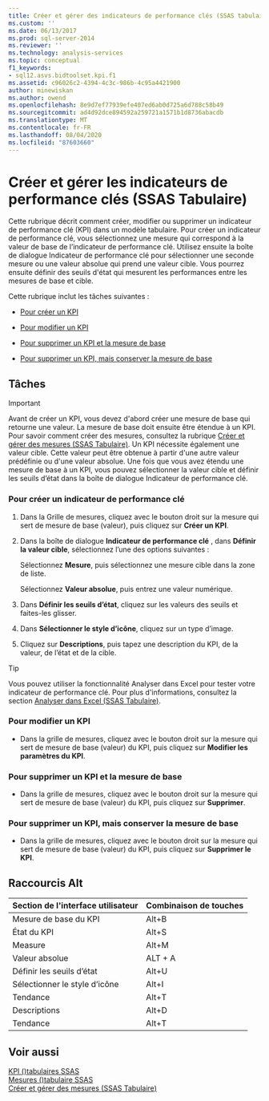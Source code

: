 ```yaml
---
title: Créer et gérer des indicateurs de performance clés (SSAS tabulaire) | Microsoft Docs
ms.custom: ''
ms.date: 06/13/2017
ms.prod: sql-server-2014
ms.reviewer: ''
ms.technology: analysis-services
ms.topic: conceptual
f1_keywords:
- sql12.asvs.bidtoolset.kpi.f1
ms.assetid: c96026c2-4394-4c3c-986b-4c95a4421900
author: minewiskan
ms.author: owend
ms.openlocfilehash: 8e9d7ef77939efe407ed6ab0d725a6d788c58b49
ms.sourcegitcommit: ad4d92dce894592a259721a1571b1d8736abacdb
ms.translationtype: MT
ms.contentlocale: fr-FR
ms.lasthandoff: 08/04/2020
ms.locfileid: "87603660"
---
```

# <a name="create-and-manage-kpis-ssas-tabular"></a>Créer et gérer les indicateurs de performance clés (SSAS Tabulaire)
  Cette rubrique décrit comment créer, modifier ou supprimer un indicateur de performance clé (KPI) dans un modèle tabulaire. Pour créer un indicateur de performance clé, vous sélectionnez une mesure qui correspond à la valeur de base de l’indicateur de performance clé. Utilisez ensuite la boîte de dialogue Indicateur de performance clé pour sélectionner une seconde mesure ou une valeur absolue qui prend une valeur cible. Vous pourrez ensuite définir des seuils d'état qui mesurent les performances entre les mesures de base et cible.  
  
 Cette rubrique inclut les tâches suivantes :  
  
-   [Pour créer un KPI](#bkmk_create_KPI)  
  
-   [Pour modifier un KPI](#bkmk_edit_KPI)  
  
-   [Pour supprimer un KPI et la mesure de base](#bkmk_delete)  
  
-   [Pour supprimer un KPI, mais conserver la mesure de base](#bkmk_delete_KPI)  
  
## <a name="tasks"></a>Tâches  
  
> [!IMPORTANT]  
>  Avant de créer un KPI, vous devez d'abord créer une mesure de base qui retourne une valeur. La mesure de base doit ensuite être étendue à un KPI. Pour savoir comment créer des mesures, consultez la rubrique [Créer et gérer des mesures &#40;SSAS Tabulaire&#41;](measures-ssas-tabular.md). Un KPI nécessite également une valeur cible. Cette valeur peut être obtenue à partir d'une autre valeur prédéfinie ou d'une valeur absolue. Une fois que vous avez étendu une mesure de base à un KPI, vous pouvez sélectionner la valeur cible et définir les seuils d’état dans la boîte de dialogue Indicateur de performance clé.  
  
###  <a name="to-create-a-kpi"></a><a name="bkmk_create_KPI"></a>Pour créer un indicateur de performance clé  
  
1.  Dans la Grille de mesures, cliquez avec le bouton droit sur la mesure qui sert de mesure de base (valeur), puis cliquez sur **Créer un KPI**.  
  
2.  Dans la boîte de dialogue **Indicateur de performance clé** , dans **Définir la valeur cible**, sélectionnez l’une des options suivantes :  
  
     Sélectionnez **Mesure**, puis sélectionnez une mesure cible dans la zone de liste.  
  
     Sélectionnez **Valeur absolue**, puis entrez une valeur numérique.  
  
3.  Dans **Définir les seuils d’état**, cliquez sur les valeurs des seuils et faites-les glisser.  
  
4.  Dans **Sélectionner le style d’icône**, cliquez sur un type d’image.  
  
5.  Cliquez sur **Descriptions**, puis tapez une description du KPI, de la valeur, de l’état et de la cible.  
  
> [!TIP]  
>  Vous pouvez utiliser la fonctionnalité Analyser dans Excel pour tester votre indicateur de performance clé. Pour plus d'informations, consultez la section [Analyser dans Excel &#40;SSAS Tabulaire&#41;](analyze-in-excel-ssas-tabular.md).  
  
###  <a name="to-edit-a-kpi"></a><a name="bkmk_edit_KPI"></a>Pour modifier un KPI  
  
-   Dans la grille de mesures, cliquez avec le bouton droit sur la mesure qui sert de mesure de base (valeur) du KPI, puis cliquez sur **Modifier les paramètres du KPI**.  
  
###  <a name="to-delete-a-kpi-and-the-base-measure"></a><a name="bkmk_delete"></a>Pour supprimer un KPI et la mesure de base  
  
-   Dans la grille de mesures, cliquez avec le bouton droit sur la mesure qui sert de mesure de base (valeur) du KPI, puis cliquez sur **Supprimer**.  
  
###  <a name="to-delete-a-kpi-but-keep-the-base-measure"></a><a name="bkmk_delete_KPI"></a>Pour supprimer un KPI, mais conserver la mesure de base  
  
-   Dans la grille de mesures, cliquez avec le bouton droit sur la mesure qui sert de mesure de base (valeur) du KPI, puis cliquez sur **Supprimer le KPI**.  
  
## <a name="alt-shortcuts"></a>Raccourcis Alt  
  
|Section de l'interface utilisateur|Combinaison de touches|  
|----------------|-----------------|  
|Mesure de base du KPI|Alt+B|  
|État du KPI|Alt+S|  
|Measure|Alt+M|  
|Valeur absolue|ALT + A|  
|Définir les seuils d’état|Alt+U|  
|Sélectionner le style d’icône|Alt+I|  
|Tendance|Alt+T|  
|Descriptions|Alt+D|  
|Tendance|Alt+T|  
  
## <a name="see-also"></a>Voir aussi  
 [KPI &#40;&#41;tabulaires SSAS](kpis-ssas-tabular.md)   
 [Mesures &#40;&#41;tabulaire SSAS](measures-ssas-tabular.md)   
 [Créer et gérer des mesures &#40;SSAS Tabulaire&#41;](create-and-manage-measures-ssas-tabular.md)  
  
  
